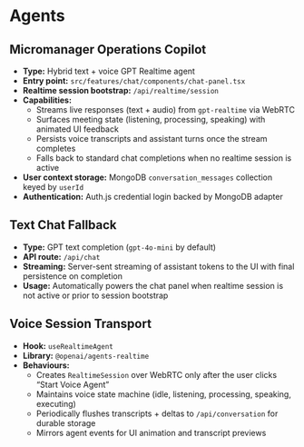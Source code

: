 # Agents

## Micromanager Operations Copilot
- **Type:** Hybrid text + voice GPT Realtime agent
- **Entry point:** `src/features/chat/components/chat-panel.tsx`
- **Realtime session bootstrap:** `/api/realtime/session`
- **Capabilities:**
  - Streams live responses (text + audio) from `gpt-realtime` via WebRTC
  - Surfaces meeting state (listening, processing, speaking) with animated UI feedback
  - Persists voice transcripts and assistant turns once the stream completes
  - Falls back to standard chat completions when no realtime session is active
- **User context storage:** MongoDB `conversation_messages` collection keyed by `userId`
- **Authentication:** Auth.js credential login backed by MongoDB adapter

## Text Chat Fallback
- **Type:** GPT text completion (`gpt-4o-mini` by default)
- **API route:** `/api/chat`
- **Streaming:** Server-sent streaming of assistant tokens to the UI with final persistence on completion
- **Usage:** Automatically powers the chat panel when realtime session is not active or prior to session bootstrap

## Voice Session Transport
- **Hook:** `useRealtimeAgent`
- **Library:** `@openai/agents-realtime`
- **Behaviours:**
  - Creates `RealtimeSession` over WebRTC only after the user clicks “Start Voice Agent”
  - Maintains voice state machine (idle, listening, processing, speaking, executing)
  - Periodically flushes transcripts + deltas to `/api/conversation` for durable storage
  - Mirrors agent events for UI animation and transcript previews
